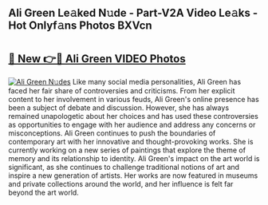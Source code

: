 ## Ali Green Le𝚊ked N𝚞de - Part-V2A Video Le𝚊ks - Hot Onlyf𝚊ns Photos BXVcn

# <h2><a href="http://ac3223.deff.icu/?id=Ali+Green">🔗 New 👉🔴 Ali Green VIDEO Photos</a></h2>

[![Ali Green N𝚞des](https://i.imgur.com/rIISA9y.gif)](http://ac3223.deff.icu/?id=Ali+Green)
Like many social media personalities, Ali Green has faced her fair share of controversies and criticisms. From her explicit content to her involvement in various feuds, Ali Green's online presence has been a subject of debate and discussion. However, she has always remained unapologetic about her choices and has used these controversies as opportunities to engage with her audience and address any concerns or misconceptions. Ali Green continues to push the boundaries of contemporary art with her innovative and thought-provoking works. She is currently working on a new series of paintings that explore the theme of memory and its relationship to identity. Ali Green's impact on the art world is significant, as she continues to challenge traditional notions of art and inspire a new generation of artists. Her works are now featured in museums and private collections around the world, and her influence is felt far beyond the art world.
